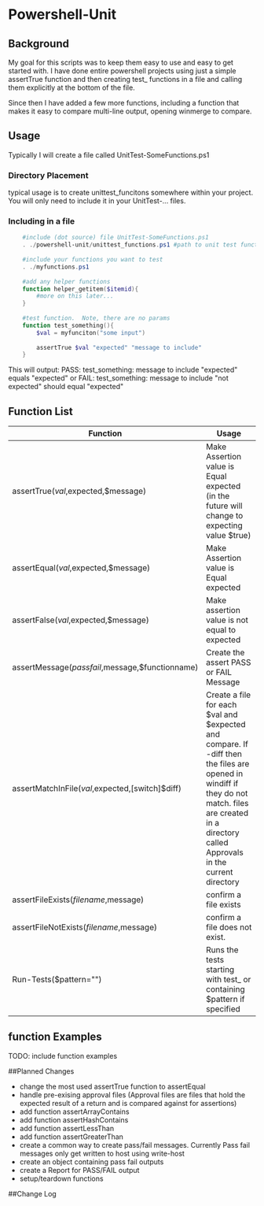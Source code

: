 # Powershell-Unit

## Background
My goal for this scripts was to keep them easy to use and easy to get started with.  I have done entire powershell projects using just a simple assertTrue function and then creating test_ functions in a file and calling them explicitly at the bottom of the file.  

Since then I have added a few more functions, including a function that makes it easy to compare multi-line output, opening winmerge to compare. 

## Usage
Typically I will create a file called UnitTest-SomeFunctions.ps1

### Directory Placement
typical usage is to create unittest_funcitons somewhere within your project.  You will only need to include it in your UnitTest-... files.  

### Including in a file
```PowerShell
    #include (dot source) file UnitTest-SomeFunctions.ps1
	. ./powershell-unit/unittest_functions.ps1 #path to unit test functions
	
	#include your functions you want to test
	. ./myfunctions.ps1
	
	#add any helper functions 
	function helper_getitem($itemid){ 
		#more on this later...
	}
	
	#test function.  Note, there are no params
	function test_something(){
		$val = myfunciton("some input")
		
		assertTrue $val "expected" "message to include"
	} 

```

This will output:
     PASS: test_something: message to include "expected" equals "expected"
or
     FAIL: test_something: message to include "not expected" should equal "expected"

## Function List

Function | Usage 
-------- | -----
assertTrue($val,$expected,$message) | Make Assertion value is Equal expected (in the future will change to expecting value $true)
assertEqual($val,$expected,$message)| Make Assertion value is Equal expected
assertFalse($val,$expected,$message)| Make assertion value is not equal to expected
assertMessage($passfail,$message,$functionname)| Create the assert PASS or FAIL Message
assertMatchInFile($val,$expected,[switch]$diff)| Create a file for each $val and $expected and compare.  If -diff then the files are opened in windiff if they do not match. files are created in a directory called Approvals in the current directory
assertFileExists($filename,$message)| confirm a file exists
assertFileNotExists($filename,$message)| confirm a file does not exist.
Run-Tests($pattern="")|Runs the tests starting with test_ or containing $pattern if specified

## function Examples
TODO: include function examples
	
##Planned Changes
* change the most used assertTrue function to assertEqual
* handle pre-exising approval files (Approval files are files that hold the expected result of a return and is compared against for assertions)
* add function assertArrayContains
* add function assertHashContains
* add function assertLessThan
* add function assertGreaterThan
* create a common way to create pass/fail messages.  Currently Pass fail messages only get written to host using write-host
* create an object containing pass fail outputs
* create a Report for PASS/FAIL output
* setup/teardown functions


##Change Log